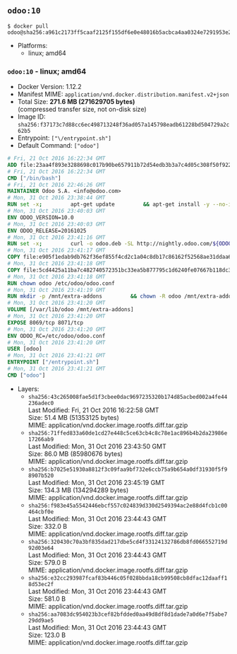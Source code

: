 ## `odoo:10`

```console
$ docker pull odoo@sha256:a961c2173ff5caaf2125f155df6e0e48016b5acbca4aa0324e7291953e2ada07
```

-	Platforms:
	-	linux; amd64

### `odoo:10` - linux; amd64

-	Docker Version: 1.12.2
-	Manifest MIME: `application/vnd.docker.distribution.manifest.v2+json`
-	Total Size: **271.6 MB (271629705 bytes)**  
	(compressed transfer size, not on-disk size)
-	Image ID: `sha256:f37173c7d88cc6ec498713248f36ad057a145798eadb61228bd504729a2c62b5`
-	Entrypoint: `["\/entrypoint.sh"]`
-	Default Command: `["odoo"]`

```dockerfile
# Fri, 21 Oct 2016 16:22:34 GMT
ADD file:23aa4f893e3288698c017b90be657911b72d54edb3b3a7c4d05c308f50f9228f in / 
# Fri, 21 Oct 2016 16:22:34 GMT
CMD ["/bin/bash"]
# Fri, 21 Oct 2016 22:46:26 GMT
MAINTAINER Odoo S.A. <info@odoo.com>
# Mon, 31 Oct 2016 23:38:44 GMT
RUN set -x;         apt-get update         && apt-get install -y --no-install-recommends             ca-certificates             curl             node-less             python-gevent             python-pip             python-pyinotify             python-renderpm             python-support         && curl -o wkhtmltox.deb -SL http://nightly.odoo.com/extra/wkhtmltox-0.12.1.2_linux-jessie-amd64.deb         && echo '40e8b906de658a2221b15e4e8cd82565a47d7ee8 wkhtmltox.deb' | sha1sum -c -         && dpkg --force-depends -i wkhtmltox.deb         && apt-get -y install -f --no-install-recommends         && apt-get purge -y --auto-remove -o APT::AutoRemove::RecommendsImportant=false -o APT::AutoRemove::SuggestsImportant=false npm         && rm -rf /var/lib/apt/lists/* wkhtmltox.deb         && pip install psycogreen==1.0
# Mon, 31 Oct 2016 23:40:03 GMT
ENV ODOO_VERSION=10.0
# Mon, 31 Oct 2016 23:40:03 GMT
ENV ODOO_RELEASE=20161025
# Mon, 31 Oct 2016 23:41:16 GMT
RUN set -x;         curl -o odoo.deb -SL http://nightly.odoo.com/${ODOO_VERSION}/nightly/deb/odoo_${ODOO_VERSION}.${ODOO_RELEASE}_all.deb         && echo 'e2376dc8efe0255c9c233b033d73a4766791960f odoo.deb' | sha1sum -c -         && dpkg --force-depends -i odoo.deb         && apt-get update         && apt-get -y install -f --no-install-recommends         && rm -rf /var/lib/apt/lists/* odoo.deb
# Mon, 31 Oct 2016 23:41:17 GMT
COPY file:e905f1edab9db762f36ef855f4cd2c1a04c8db17c86162f52568ae31ddaa6701 in / 
# Mon, 31 Oct 2016 23:41:18 GMT
COPY file:5cd4425a11ba7c482740572351bc33ea5b877795c1d6240fe07667b118dc3740 in /etc/odoo/ 
# Mon, 31 Oct 2016 23:41:18 GMT
RUN chown odoo /etc/odoo/odoo.conf
# Mon, 31 Oct 2016 23:41:19 GMT
RUN mkdir -p /mnt/extra-addons         && chown -R odoo /mnt/extra-addons
# Mon, 31 Oct 2016 23:41:20 GMT
VOLUME [/var/lib/odoo /mnt/extra-addons]
# Mon, 31 Oct 2016 23:41:20 GMT
EXPOSE 8069/tcp 8071/tcp
# Mon, 31 Oct 2016 23:41:20 GMT
ENV ODOO_RC=/etc/odoo/odoo.conf
# Mon, 31 Oct 2016 23:41:20 GMT
USER [odoo]
# Mon, 31 Oct 2016 23:41:21 GMT
ENTRYPOINT ["/entrypoint.sh"]
# Mon, 31 Oct 2016 23:41:21 GMT
CMD ["odoo"]
```

-	Layers:
	-	`sha256:43c265008fae5d1f3cbee0dac9697235320b174d85acbed002a4fe44236adec0`  
		Last Modified: Fri, 21 Oct 2016 16:22:58 GMT  
		Size: 51.4 MB (51353125 bytes)  
		MIME: application/vnd.docker.image.rootfs.diff.tar.gzip
	-	`sha256:71ffed833a60de1cd27e448c5ce63cb4c8c78e1ac896b4b2da23986e17266ab9`  
		Last Modified: Mon, 31 Oct 2016 23:43:50 GMT  
		Size: 86.0 MB (85980676 bytes)  
		MIME: application/vnd.docker.image.rootfs.diff.tar.gzip
	-	`sha256:b7025e51930a8812f3c09faa9bf732e6ccb75a9b654a0df31930f5f98907b520`  
		Last Modified: Mon, 31 Oct 2016 23:45:19 GMT  
		Size: 134.3 MB (134294289 bytes)  
		MIME: application/vnd.docker.image.rootfs.diff.tar.gzip
	-	`sha256:f983e45a5542446ebcf557c024839d330d2549394ac2e88d4fcb1c00464cbf0e`  
		Last Modified: Mon, 31 Oct 2016 23:44:43 GMT  
		Size: 332.0 B  
		MIME: application/vnd.docker.image.rootfs.diff.tar.gzip
	-	`sha256:320430c70a3bf835dad217dbe5cd4f33124132786db8fd066552719d92d03e64`  
		Last Modified: Mon, 31 Oct 2016 23:44:43 GMT  
		Size: 579.0 B  
		MIME: application/vnd.docker.image.rootfs.diff.tar.gzip
	-	`sha256:e32cc293987fcaf83b446c05f028bbda18cb99508cb8dfac12daaff18d53ec2f`  
		Last Modified: Mon, 31 Oct 2016 23:44:43 GMT  
		Size: 581.0 B  
		MIME: application/vnd.docker.image.rootfs.diff.tar.gzip
	-	`sha256:aa7083dc954023b3cef82bfdded0aa49d8df8d1dade7a0d6e7f5abe729dd9ae5`  
		Last Modified: Mon, 31 Oct 2016 23:44:43 GMT  
		Size: 123.0 B  
		MIME: application/vnd.docker.image.rootfs.diff.tar.gzip
